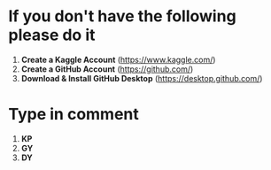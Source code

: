 # If you don't have the following please do it

1. **Create a Kaggle Account** (https://www.kaggle.com/)
2. **Create a GitHub Account** (https://github.com/)
3. **Download & Install GitHub Desktop** (https://desktop.github.com/)

# Type in comment 
1. **KP**
2. **GY**
3. **DY**
